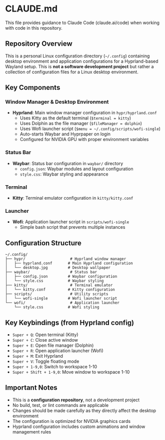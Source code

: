# CLAUDE.md

This file provides guidance to Claude Code (claude.ai/code) when working with code in this repository.

## Repository Overview

This is a personal Linux configuration directory (`~/.config`) containing desktop environment and application configurations for a Hyprland-based Wayland setup. This is **not a software development project** but rather a collection of configuration files for a Linux desktop environment.

## Key Components

### Window Manager & Desktop Environment
- **Hyprland**: Main window manager configuration in `hypr/hyprland.conf`
  - Uses Kitty as the default terminal (`$terminal = kitty`)
  - Uses Dolphin as the file manager (`$fileManager = dolphin`) 
  - Uses Wofi launcher script (`$menu = ~/.config/scripts/wofi-single`)
  - Auto-starts Waybar and Hyprpaper on login
  - Configured for NVIDIA GPU with proper environment variables

### Status Bar
- **Waybar**: Status bar configuration in `waybar/` directory
  - `config.json`: Waybar modules and layout configuration
  - `style.css`: Waybar styling and appearance

### Terminal
- **Kitty**: Terminal emulator configuration in `kitty/kitty.conf`

### Launcher
- **Wofi**: Application launcher script in `scripts/wofi-single`
  - Simple bash script that prevents multiple instances

## Configuration Structure

```
~/.config/
├── hypr/                    # Hyprland window manager
│   ├── hyprland.conf       # Main Hyprland configuration
│   └── desktop.jpg         # Desktop wallpaper
├── waybar/                  # Status bar
│   ├── config.json         # Waybar configuration
│   └── style.css           # Waybar styling
├── kitty/                   # Terminal emulator
│   └── kitty.conf          # Kitty configuration
├── scripts/                 # Utility scripts
│   └── wofi-single         # Wofi launcher script
└── wofi/                    # Application launcher
    └── style.css           # Wofi styling
```

## Key Keybindings (from Hyprland config)

- `Super + Q`: Open terminal (Kitty)
- `Super + C`: Close active window
- `Super + E`: Open file manager (Dolphin)
- `Super + R`: Open application launcher (Wofi)
- `Super + M`: Exit Hyprland
- `Super + V`: Toggle floating mode
- `Super + 1-9,0`: Switch to workspace 1-10
- `Super + Shift + 1-9,0`: Move window to workspace 1-10

## Important Notes

- This is a **configuration repository**, not a development project
- No build, test, or lint commands are applicable
- Changes should be made carefully as they directly affect the desktop environment
- The configuration is optimized for NVIDIA graphics cards
- Hyprland configuration includes custom animations and window management rules